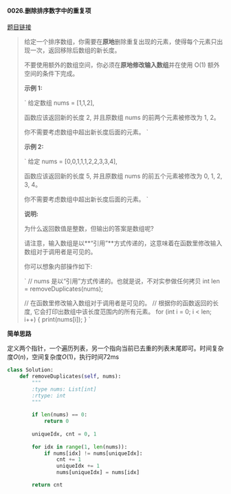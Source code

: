 #### 0026.删除排序数字中的重复项

[题目链接](https://leetcode-cn.com/problems/remove-duplicates-from-sorted-array/)

> 给定一个排序数组，你需要在**原地**删除重复出现的元素，使得每个元素只出现一次，返回移除后数组的新长度。
>
> 不要使用额外的数组空间，你必须在**原地修改输入数组**并在使用 O(1) 额外空间的条件下完成。
>
> **示例 1:**
>
> `
> 给定数组 nums = [1,1,2], 
> 
> 函数应该返回新的长度 2, 并且原数组 nums 的前两个元素被修改为 1, 2。 
> 
> 你不需要考虑数组中超出新长度后面的元素。
> `
>
> **示例 2:**
>
> `
> 给定 nums = [0,0,1,1,1,2,2,3,3,4],
> 
> 函数应该返回新的长度 5, 并且原数组 nums 的前五个元素被修改为 0, 1, 2, 3, 4。
> 
> 你不需要考虑数组中超出新长度后面的元素。
> `
>
> **说明:**
>
> 为什么返回数值是整数，但输出的答案是数组呢?
>
> 请注意，输入数组是以**“引用”**方式传递的，这意味着在函数里修改输入数组对于调用者是可见的。
>
> 你可以想象内部操作如下:
>
> `
> // nums 是以“引用”方式传递的。也就是说，不对实参做任何拷贝
> int len = removeDuplicates(nums);
> 
> // 在函数里修改输入数组对于调用者是可见的。
> // 根据你的函数返回的长度, 它会打印出数组中该长度范围内的所有元素。
> for (int i = 0; i < len; i++) {
>     print(nums[i]);
> }
> `

**简单思路**

定义两个指针，一个遍历列表，另一个指向当前已去重的列表末尾即可。时间复杂度$O(n)$，空间复杂度$O(1)$，执行时间72ms

```python
class Solution:
    def removeDuplicates(self, nums):
        """
        :type nums: List[int]
        :rtype: int
        """
        
        if len(nums) == 0:
            return 0
        
        uniqueIdx, cnt = 0, 1
        
        for idx in range(1, len(nums)):
            if nums[idx] != nums[uniqueIdx]:
                cnt += 1
                uniqueIdx += 1
                nums[uniqueIdx] = nums[idx]

        return cnt
```

